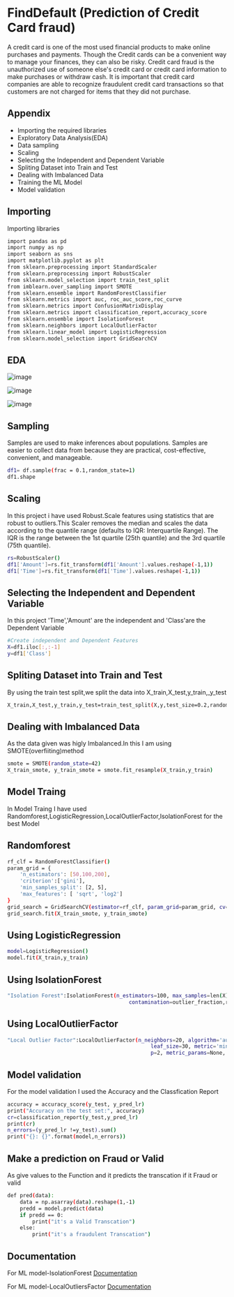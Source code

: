 
# FindDefault (Prediction of Credit Card fraud)

A credit card is one of the most used financial products to make online purchases and
payments. Though the Credit cards can be a convenient way to manage your finances, they can
also be risky. Credit card fraud is the unauthorized use of someone else&#39;s credit card or credit
card information to make purchases or withdraw cash.
It is important that credit card companies are able to recognize fraudulent credit card
transactions so that customers are not charged for items that they did not purchase.


## Appendix

- Importing the required libraries
- Exploratory Data Analysis(EDA)
- Data sampling
- Scaling
- Selecting the Independent and Dependent Variable
- Spliting Dataset into Train and Test
- Dealing with Imbalanced Data
- Training the ML Model
- Model validation
## Importing

Importing libraries 

```bash
import pandas as pd
import numpy as np
import seaborn as sns
import matplotlib.pyplot as plt
from sklearn.preprocessing import StandardScaler
from sklearn.preprocessing import RobustScaler
from sklearn.model_selection import train_test_split
from imblearn.over_sampling import SMOTE
from sklearn.ensemble import RandomForestClassifier
from sklearn.metrics import auc, roc_auc_score,roc_curve
from sklearn.metrics import ConfusionMatrixDisplay
from sklearn.metrics import classification_report,accuracy_score
from sklearn.ensemble import IsolationForest
from sklearn.neighbors import LocalOutlierFactor
from sklearn.linear_model import LogisticRegression
from sklearn.model_selection import GridSearchCV
```
    
## EDA

![image](https://github.com/themaverick97/Credit-Card-Fraud/assets/121721006/c9febff6-e6c1-4c20-8d5f-ab7259a648c6)

![image](https://github.com/themaverick97/Credit-Card-Fraud/assets/121721006/bd170851-562a-48ed-998d-7361cf54cc2d)

![image](https://github.com/themaverick97/Credit-Card-Fraud/assets/121721006/1d7fc27c-cbe4-4854-9ead-9a49d080f247)




## Sampling

Samples are used to make inferences about populations. Samples are easier to collect data from because they are practical, cost-effective, convenient, and manageable.

```bash
df1= df.sample(frac = 0.1,random_state=1)
df1.shape
```

## Scaling
In this project i have used Robust.Scale features using statistics that are robust to outliers.This Scaler removes the median and scales the data according to the quantile range (defaults to IQR: Interquartile Range). The IQR is the range between the 1st quartile (25th quantile) and the 3rd quartile (75th quantile).

```bash
rs=RobustScaler()
df1['Amount']=rs.fit_transform(df1['Amount'].values.reshape(-1,1))
df1['Time']=rs.fit_transform(df1['Time'].values.reshape(-1,1))
```
## Selecting the Independent and Dependent Variable
In this project 'Time','Amount' are the independent and 'Class'are the Dependent Variable
```bash
#Create independent and Dependent Features
X=df1.iloc[:,:-1]
y=df1['Class']
```
## Spliting Dataset into Train and Test
By using the train test split,we split the data into X_train,X_test,y_train,_y_test
```bash
X_train,X_test,y_train,y_test=train_test_split(X,y,test_size=0.2,random_state=2)
```
## Dealing with Imbalanced Data
As the data given was higly Imbalanced.In this I am using SMOTE(overfiiting)method
```bash
smote = SMOTE(random_state=42)
X_train_smote, y_train_smote = smote.fit_resample(X_train,y_train)
```
## Model Traing
In Model Traing I have used Randomforest,LogisticRegression,LocalOutlierFactor,IsolationForest for the best Model
## Randomforest
```bash
rf_clf = RandomForestClassifier()
param_grid = {
    'n_estimators': [50,100,200],
    'criterion':['gini'],
    'min_samples_split': [2, 5],
    'max_features': [ 'sqrt', 'log2']
}
grid_search = GridSearchCV(estimator=rf_clf, param_grid=param_grid, cv=5, scoring='accuracy')
grid_search.fit(X_train_smote, y_train_smote)
```
## Using  LogisticRegression
```bash
model=LogisticRegression()
model.fit(X_train,y_train)
```
## Using IsolationForest
```bash
"Isolation Forest":IsolationForest(n_estimators=100, max_samples=len(X),
                                       contamination=outlier_fraction,random_state=42, verbose=0)
```
## Using LocalOutlierFactor
```bash
"Local Outlier Factor":LocalOutlierFactor(n_neighbors=20, algorithm='auto',
                                              leaf_size=30, metric='minkowski',
                                              p=2, metric_params=None, contamination=outlier_fraction)
```
## Model validation
For the model validation I used the Accuracy and the Classfication Report
```bash
accuracy = accuracy_score(y_test, y_pred_lr)
print("Accuracy on the test set:", accuracy)
cr=classification_report(y_test,y_pred_lr)
print(cr)
n_errors=(y_pred_lr !=y_test).sum()
print("{}: {}".format(model,n_errors))
```
## Make a prediction on Fraud or Valid
As give values to the Function and it predicts the transcation if it Fraud or valid
```bash
def pred(data):
    data = np.asarray(data).reshape(1,-1)
    predd = model.predict(data)
    if predd == 0:
        print("it's a Valid Transcation")
    else:
        print("it's a fraudulent Transcation")
```
## Documentation

For ML model-IsolationForest [Documentation](https://scikit-learn.org/stable/modules/outlier_detection.html#isolation-forest)

For ML model-LocalOutliersFactor [Documentation](https://scikit-learn.org/stable/auto_examples/neighbors/plot_lof_outlier_detection.)









